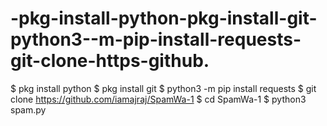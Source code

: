 # -pkg-install-python-pkg-install-git-python3--m-pip-install-requests-git-clone-https-github.
$ pkg install python $ pkg install git $ python3 -m pip install requests $ git clone https://github.com/iamajraj/SpamWa-1 $ cd SpamWa-1 $ python3 spam.py
